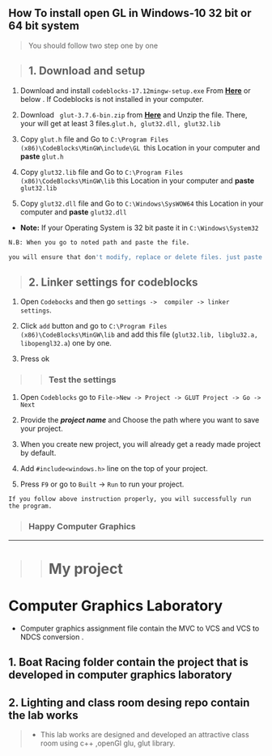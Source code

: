 ## How To install open GL in Windows-10 32 bit or 64 bit system

> You should follow two step one by one

>## 1. Download and setup 


1. Download and install ` codeblocks-17.12mingw-setup.exe ` From 
**[Here](https://sourceforge.net/projects/codeblocks/files/Binaries/17.12/Windows/codeblocks-17.12mingw-setup.exe/download)** or below
. If Codeblocks is not installed in your computer.

2. Download ` glut-3.7.6-bin.zip` from **[Here](https://sourceforge.net/projects/colladaloader/files/colladaloader/colladaloader%201.1/glut-3.7.6-bin.zip/download)** and Unzip the file. There, your will get at least 3 files.`glut.h, glut32.dll, glut32.lib `

3. Copy `glut.h` file and  Go to `C:\Program Files (x86)\CodeBlocks\MinGW\include\GL `this Location in your computer and **paste** `glut.h` 


4. Copy `glut32.lib` file and  Go to `C:\Program Files (x86)\CodeBlocks\MinGW\lib` this Location in your computer and **paste** `glut32.lib` 

5. Copy `glut32.dll` file and Go to `C:\Windows\SysWOW64` this Location in your computer and **paste** `glut32.dll`
 
*	**Note:** If your Operating System is 32 bit paste it in `C:\Windows\System32`

```sh
N.B: When you go to noted path and paste the file.

you will ensure that don't modify, replace or delete files. just paste the mentioned files.
```

>## 2. Linker settings for codeblocks 

1. Open `Codebocks` and then go `settings ->  compiler -> linker settings`.

2. Click `add` button and go to `C:\Program Files (x86)\CodeBlocks\MinGW\lib` and add this file (`glut32.lib, libglu32.a, libopengl32.a`) one by one.

3. Press ok

>>### Test the settings

1. Open `Codeblocks` go to `File->New -> Project -> GLUT Project -> Go -> Next `

2. Provide the ***project name*** and Choose the path where you want to save your project. 

3. When you create new project, you will already get a ready made project by default.

4. Add `#include<windows.h>` line on the top of your project.

5. Press `F9` or go to `Built` -> `Run` to run your project.

```
If you follow above instruction properly, you will successfully run the program.
```
>### Happy Computer Graphics

-------
>># My project 
# Computer Graphics Laboratory 
* Computer graphics assignment file contain the MVC to VCS and VCS to NDCS conversion .

## 1. Boat Racing folder contain the project that is developed in computer graphics laboratory
## 2. Lighting and class room desing repo contain the lab works
>* This lab works are  designed and developed an attractive class room using c++ ,openGl glu, glut library. 
